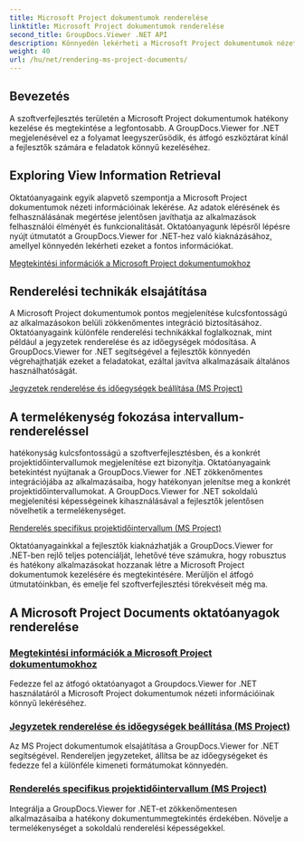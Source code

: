 ```yaml
---
title: Microsoft Project dokumentumok renderelése
linktitle: Microsoft Project dokumentumok renderelése
second_title: GroupDocs.Viewer .NET API
description: Könnyedén lekérheti a Microsoft Project dokumentumok nézeti adatait a GroupDocs.Viewer for .NET segítségével. Növelje a termelékenységet a sokoldalú renderelési képességekkel.
weight: 40
url: /hu/net/rendering-ms-project-documents/
---
```

## Bevezetés

A szoftverfejlesztés területén a Microsoft Project dokumentumok hatékony kezelése és megtekintése a legfontosabb. A GroupDocs.Viewer for .NET megjelenésével ez a folyamat leegyszerűsödik, és átfogó eszköztárat kínál a fejlesztők számára e feladatok könnyű kezeléséhez.

## Exploring View Information Retrieval
Oktatóanyagaink egyik alapvető szempontja a Microsoft Project dokumentumok nézeti információinak lekérése. Az adatok elérésének és felhasználásának megértése jelentősen javíthatja az alkalmazások felhasználói élményét és funkcionalitását. Oktatóanyagunk lépésről lépésre nyújt útmutatót a GroupDocs.Viewer for .NET-hez való kiaknázásához, amellyel könnyedén lekérheti ezeket a fontos információkat.

[Megtekintési információk a Microsoft Project dokumentumokhoz](./get-view-info-ms-project/)

## Renderelési technikák elsajátítása
A Microsoft Project dokumentumok pontos megjelenítése kulcsfontosságú az alkalmazásokon belüli zökkenőmentes integráció biztosításához. Oktatóanyagaink különféle renderelési technikákkal foglalkoznak, mint például a jegyzetek renderelése és az időegységek módosítása. A GroupDocs.Viewer for .NET segítségével a fejlesztők könnyedén végrehajthatják ezeket a feladatokat, ezáltal javítva alkalmazásaik általános használhatóságát.

[Jegyzetek renderelése és időegységek beállítása (MS Project)](./render-notes-and-adjust-time-ms-project/)

## A termelékenység fokozása intervallum-rendereléssel
hatékonyság kulcsfontosságú a szoftverfejlesztésben, és a konkrét projektidőintervallumok megjelenítése ezt bizonyítja. Oktatóanyagaink betekintést nyújtanak a GroupDocs.Viewer for .NET zökkenőmentes integrációjába az alkalmazásaiba, hogy hatékonyan jelenítse meg a konkrét projektidőintervallumokat. A GroupDocs.Viewer for .NET sokoldalú megjelenítési képességeinek kihasználásával a fejlesztők jelentősen növelhetik a termelékenységet.

[Renderelés specifikus projektidőintervallum (MS Project)](./render-project-time-interval-ms-project/)

Oktatóanyagainkkal a fejlesztők kiaknázhatják a GroupDocs.Viewer for .NET-ben rejlő teljes potenciálját, lehetővé téve számukra, hogy robusztus és hatékony alkalmazásokat hozzanak létre a Microsoft Project dokumentumok kezelésére és megtekintésére. Merüljön el átfogó útmutatóinkban, és emelje fel szoftverfejlesztési törekvéseit még ma.
## A Microsoft Project Documents oktatóanyagok renderelése
### [Megtekintési információk a Microsoft Project dokumentumokhoz](./get-view-info-ms-project/)
Fedezze fel az átfogó oktatóanyagot a Groupdocs.Viewer for .NET használatáról a Microsoft Project dokumentumok nézeti információinak könnyű lekéréséhez.
### [Jegyzetek renderelése és időegységek beállítása (MS Project)](./render-notes-and-adjust-time-ms-project/)
Az MS Project dokumentumok elsajátítása a GroupDocs.Viewer for .NET segítségével. Rendereljen jegyzeteket, állítsa be az időegységeket és fedezze fel a különféle kimeneti formátumokat könnyedén.
### [Renderelés specifikus projektidőintervallum (MS Project)](./render-project-time-interval-ms-project/)
Integrálja a GroupDocs.Viewer for .NET-et zökkenőmentesen alkalmazásaiba a hatékony dokumentummegtekintés érdekében. Növelje a termelékenységet a sokoldalú renderelési képességekkel.